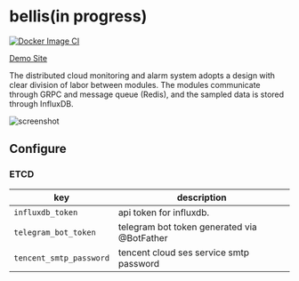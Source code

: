 # bellis(in progress)

[![Docker Image CI](https://github.com/bellis-daemon/bellis/actions/workflows/docker-image.yml/badge.svg)](https://github.com/bellis-daemon/bellis/actions/workflows/docker-image.yml)

[Demo Site](https://bellis.minoic.top)

The distributed cloud monitoring and alarm system adopts a design with clear division of labor between modules. The modules communicate through GRPC and message queue (Redis), and the sampled data is stored through InfluxDB.

![screenshot](https://github.com/bellis-daemon/bellis/assets/55825043/9d7f09bf-5a39-414f-9390-c90a97c2b72c)

## Configure

### ETCD

| key                     | description                                 |
| ----------------------- | ------------------------------------------- |
| `influxdb_token`        | api token for influxdb.                     |
| `telegram_bot_token`    | telegram bot token generated via @BotFather |
| `tencent_smtp_password` | tencent cloud ses service smtp password     |
